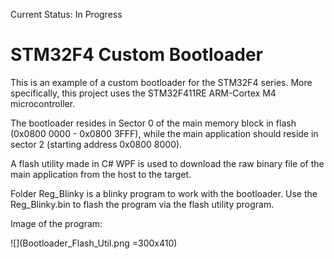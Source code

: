 Current Status: In Progress

# STM32F4 Custom Bootloader
This is an example of a custom bootloader for the STM32F4 series. More specifically, this project uses the STM32F411RE ARM-Cortex M4 microcontroller. 

The bootloader resides in Sector 0 of the main memory block in flash (0x0800 0000 - 0x0800 3FFF), while the main application should reside in sector 2 (starting address 0x0800 8000).

A flash utility made in C# WPF is used to download the raw binary file of the main application from the host to the target.

Folder Reg_Blinky is a blinky program to work with the bootloader. Use the Reg_Blinky.bin to flash the program via the flash utility program. 

Image of the program:

![](Bootloader_Flash_Util.png =300x410)